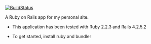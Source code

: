 [![BuildStatus](http://img.shields.io/travis/callumanderson/com-callum-anderson/develop.svg?style=flat)](https://travis-ci.org/callumanderson/com-callum-anderson)

A Ruby on Rails app for my personal site.

* This application has been tested with Ruby 2.2.3 and Rails 4.2.5.2

* To get started, install ruby and bundler
